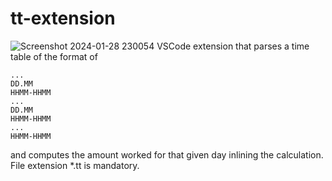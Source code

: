 # tt-extension
![Screenshot 2024-01-28 230054](https://github.com/muzzletov/tt-extension/assets/19760016/65dc2cfd-1ab4-4547-8efd-fbfa90293de2)
VSCode extension that parses a time table of the format of
```
...
DD.MM
HHMM-HHMM
...
DD.MM
HHMM-HHMM
...
HHMM-HHMM
```
and computes the amount worked for that given day inlining the calculation.
File extension *.tt is mandatory.

